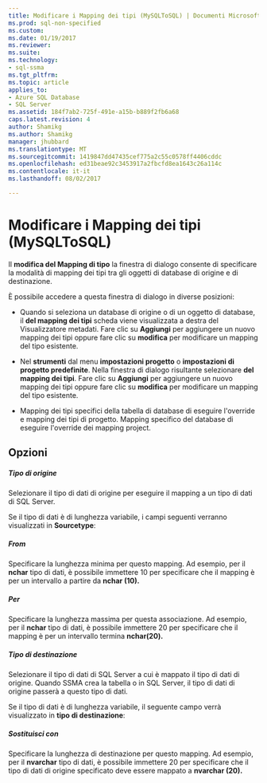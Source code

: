 ```yaml
---
title: Modificare i Mapping dei tipi (MySQLToSQL) | Documenti Microsoft
ms.prod: sql-non-specified
ms.custom: 
ms.date: 01/19/2017
ms.reviewer: 
ms.suite: 
ms.technology:
- sql-ssma
ms.tgt_pltfrm: 
ms.topic: article
applies_to:
- Azure SQL Database
- SQL Server
ms.assetid: 184f7ab2-725f-491e-a15b-b889f2fb6a68
caps.latest.revision: 4
author: Shamikg
ms.author: Shamikg
manager: jhubbard
ms.translationtype: MT
ms.sourcegitcommit: 1419847dd47435cef775a2c55c0578ff4406cddc
ms.openlocfilehash: ed31beae92c3453917a2fbcfd8ea1643c26a114c
ms.contentlocale: it-it
ms.lasthandoff: 08/02/2017

---
```

# <a name="edit-type-mapping-mysqltosql"></a>Modificare i Mapping dei tipi (MySQLToSQL)
Il **modifica del Mapping di tipo** la finestra di dialogo consente di specificare la modalità di mapping dei tipi tra gli oggetti di database di origine e di destinazione.  
  
È possibile accedere a questa finestra di dialogo in diverse posizioni:  
  
-   Quando si seleziona un database di origine o di un oggetto di database, il **del mapping dei tipi** scheda viene visualizzata a destra del Visualizzatore metadati. Fare clic su **Aggiungi** per aggiungere un nuovo mapping dei tipi oppure fare clic su **modifica** per modificare un mapping del tipo esistente.  
  
-   Nel **strumenti** dal menu **impostazioni progetto** o **impostazioni di progetto predefinite**. Nella finestra di dialogo risultante selezionare **del mapping dei tipi**. Fare clic su **Aggiungi** per aggiungere un nuovo mapping dei tipi oppure fare clic su **modifica** per modificare un mapping del tipo esistente.  
  
-   Mapping dei tipi specifici della tabella di database di eseguire l'override e mapping dei tipi di progetto. Mapping specifico del database di eseguire l'override dei mapping project.  
  
## <a name="options"></a>Opzioni  
  
##### <a name="source-type"></a>Tipo di origine  
Selezionare il tipo di dati di origine per eseguire il mapping a un tipo di dati di SQL Server.  
  
Se il tipo di dati è di lunghezza variabile, i campi seguenti verranno visualizzati in **Sourcetype**:  
  
##### <a name="from"></a>From  
Specificare la lunghezza minima per questo mapping. Ad esempio, per il **nchar** tipo di dati, è possibile immettere 10 per specificare che il mapping è per un intervallo a partire da **nchar (10).**  
  
##### <a name="to"></a>Per  
Specificare la lunghezza massima per questa associazione. Ad esempio, per il **nchar** tipo di dati, è possibile immettere 20 per specificare che il mapping è per un intervallo termina **nchar(20).**  
  
##### <a name="target-type"></a>Tipo di destinazione  
Selezionare il tipo di dati di SQL Server a cui è mappato il tipo di dati di origine. Quando SSMA crea la tabella o in SQL Server, il tipo di dati di origine passerà a questo tipo di dati.  
  
Se il tipo di dati è di lunghezza variabile, il seguente campo verrà visualizzato in **tipo di destinazione**:  
  
##### <a name="replace-with"></a>Sostituisci con  
Specificare la lunghezza di destinazione per questo mapping. Ad esempio, per il **nvarchar** tipo di dati, è possibile immettere 20 per specificare che il tipo di dati di origine specificato deve essere mappato a **nvarchar (20).**  
  

